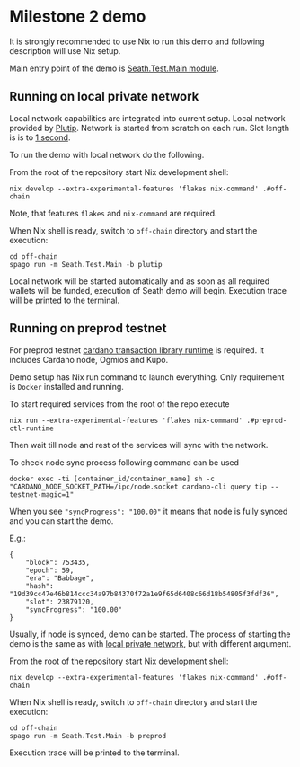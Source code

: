 # Milestone 2 demo

It is strongly recommended to use Nix to run this demo and following description will use Nix setup.

Main entry point of the demo is [Seath.Test.Main module](./test/Main.purs).

## Running on local private network

Local network capabilities are integrated into current setup. Local network provided by [Plutip](https://github.com/mlabs-haskell/plutip). Network is started from scratch on each run. Slot length is is to [1 second](test/PlutipRunner.purs#L70).

To run the demo with local network do the following.

From the root of the repository start Nix development shell:

```shell
nix develop --extra-experimental-features 'flakes nix-command' .#off-chain
```

Note, that features `flakes` and `nix-command` are required.

When Nix shell is ready, switch to `off-chain` directory and start the execution:

```shell
cd off-chain
spago run -m Seath.Test.Main -b plutip
```

Local network will be started automatically and as soon as all required wallets will be funded, execution of Seath demo will begin. Execution trace will be printed to the terminal.

## Running on preprod testnet

For preprod testnet [cardano transaction library runtime](https://github.com/Plutonomicon/cardano-transaction-lib/blob/v5.0.0/doc/runtime.md) is required. It includes Cardano node, Ogmios and Kupo.

Demo setup has Nix run command to launch everything. Only requirement is `Docker` installed and running.

To start required services from the root of the repo execute

```shell
nix run --extra-experimental-features 'flakes nix-command' .#preprod-ctl-runtime
```

Then wait till node and rest of the services will sync with the network.

To check node sync process following command can be used

```shell
docker exec -ti [container_id/container_name] sh -c "CARDANO_NODE_SOCKET_PATH=/ipc/node.socket cardano-cli query tip --testnet-magic=1"
```

When you see `"syncProgress": "100.00"` it means that node is fully synced and you can start the demo.

E.g.:

```shell
{
    "block": 753435,
    "epoch": 59,
    "era": "Babbage",
    "hash": "19d39cc47e46b814ccc34a97b84370f72a1e9f65d6408c66d18b54805f3fdf36",
    "slot": 23879120,
    "syncProgress": "100.00"
}
```

Usually, if node is synced, demo can be started. The process of starting the demo is the same as with [local private network](#running-on-local-private-network), but with different argument.

From the root of the repository start Nix development shell:

```shell
nix develop --extra-experimental-features 'flakes nix-command' .#off-chain
```

When Nix shell is ready, switch to `off-chain` directory and start the execution:

```shell
cd off-chain
spago run -m Seath.Test.Main -b preprod
```

Execution trace will be printed to the terminal.
